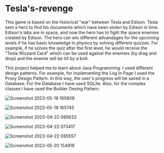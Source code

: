 # Tesla's-revenge
This game is based on the historical "war" between Tesla and Edison. Tesla sent a hero to find his documents which have been stolen by Edison in time. Edison's labs are in space, and now the hero has to fight the space enemies created by Edison. The hero can win different advandages for the upcoming levels if he has basic knowledge in physics by solving different quizzes. For example, if he solves the quiz after the first level, he would receive the "Tesla Wizzard Card" which can be used against the enemies (by drag and drop) and the enemie will be hit by a bolt.

This project helped me to learn about Java Programming. I used different design patterns. For example, for implementing the Log In Page I used the Proxy Design Pattern. In this way, the user's progress will be saved in a Database. For the Database I have used SQLite. Also, for the complex classes I have used the Builder Desing Pattern.

![Screenshot 2023-05-18 165808](https://github.com/danielradu10/Tesla-s-revenge/assets/101790339/944c5a38-04cc-447d-8ba1-a5263ae977e4)

![Screenshot 2023-05-18 165745](https://github.com/danielradu10/Tesla-s-revenge/assets/101790339/841d43e9-5d77-4eb3-b216-5d528933acca)

![Screenshot 2023-04-22 085633](https://github.com/danielradu10/Tesla-s-revenge/assets/101790339/429e371d-6060-4943-812e-f8296db6c8fb)

![Screenshot 2023-04-22 073417](https://github.com/danielradu10/Tesla-s-revenge/assets/101790339/b88b08b9-d4c8-44da-a112-c6469845925d)

![Screenshot 2023-04-22 085557](https://github.com/danielradu10/Tesla-s-revenge/assets/101790339/2ff56940-5434-4276-8fa8-5d950176d83f)

![Screenshot 2023-05-20 154918](https://github.com/danielradu10/Tesla-s-revenge/assets/101790339/9fe79912-c05f-4fed-aba9-86e0aa98c257)
